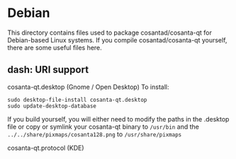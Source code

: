 
Debian
====================
This directory contains files used to package cosantad/cosanta-qt
for Debian-based Linux systems. If you compile cosantad/cosanta-qt yourself, there are some useful files here.

## dash: URI support ##


cosanta-qt.desktop  (Gnome / Open Desktop)
To install:

	sudo desktop-file-install cosanta-qt.desktop
	sudo update-desktop-database

If you build yourself, you will either need to modify the paths in
the .desktop file or copy or symlink your cosanta-qt binary to `/usr/bin`
and the `../../share/pixmaps/cosanta128.png` to `/usr/share/pixmaps`

cosanta-qt.protocol (KDE)

